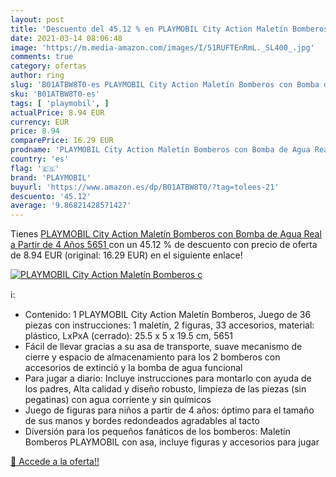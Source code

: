 ```yaml
---
layout: post
title: 'Descuento del 45.12 % en PLAYMOBIL City Action Maletín Bomberos c'
date: 2021-03-14 08:06:48
image: 'https://m.media-amazon.com/images/I/51RUFTEnRmL._SL400_.jpg'
comments: true
category: ofertas
author: ring
slug: 'B01ATBW8T0-es PLAYMOBIL City Action Maletín Bomberos con Bomba de Agua...'
sku: 'B01ATBW8T0-es'
tags: [ 'playmobil', ]
actualPrice: 8.94 EUR
currency: EUR
price: 8.94
comparePrice: 16.29 EUR
prodname: 'PLAYMOBIL City Action Maletín Bomberos con Bomba de Agua Real  a Partir de 4 Años  5651 '
country: 'es'
flag: '🇪🇸'
brand: 'PLAYMOBIL'
buyurl: 'https://www.amazon.es/dp/B01ATBW8T0/?tag=tolees-21'
descuento: '45.12'
average: '9.86821428571427'
---
```


Tienes [PLAYMOBIL City Action Maletín Bomberos con Bomba de Agua Real  a Partir de 4 Años  5651 ](https://www.amazon.es/dp/B01ATBW8T0/?tag=tolees-21) con un 45.12 % de descuento con precio de oferta de 8.94 EUR (original: 16.29 EUR) en el siguiente enlace!

[![PLAYMOBIL City Action Maletín Bomberos c](https://m.media-amazon.com/images/I/51RUFTEnRmL._SL400_.jpg)](https://www.amazon.es/dp/B01ATBW8T0/?tag=tolees-21)

ℹ️:

- Contenido: 1 PLAYMOBIL City Action Maletín Bomberos, Juego de 36 piezas con instrucciones: 1 maletín, 2 figuras, 33 accesorios, material: plástico, LxPxA (cerrado): 25.5 x 5 x 19.5 cm, 5651
- Fácil de llevar gracias a su asa de transporte, suave mecanismo de cierre y espacio de almacenamiento para los 2 bomberos con accesorios de extinció y la bomba de agua funcional
- Para jugar a diario: Incluye instrucciones para montarlo con ayuda de los padres, Alta calidad y diseño robusto, limpieza de las piezas (sin pegatinas) con agua corriente y sin químicos
- Juego de figuras para niños a partir de 4 años: óptimo para el tamaño de sus manos y bordes redondeados agradables al tacto
- Diversión para los pequeños fanáticos de los bomberos: Maletín Bomberos PLAYMOBIL con asa, incluye figuras y accesorios para jugar

[🛒 Accede a la oferta!!](https://www.amazon.es/dp/B01ATBW8T0/?tag=tolees-21)
